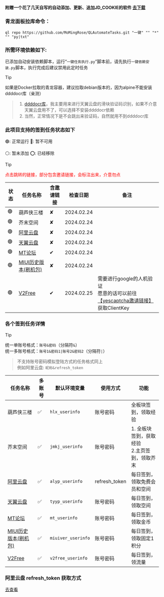 #### 附赠一个花了几天自写的自动添加、更新、追加JD_COOKIE的软件 [去下载](https://github.com/MoMingRose/QLAutomateTasks/releases)

### 青龙面板拉库命令：

```shell
ql repo https://github.com/MoMingRose/QLAutomateTasks.git "一键" "" "*" "" "py|txt"
```

### 所需环境依赖如下:

已添加自动安装依赖脚本，运行“`一键任务执行.py`”脚本前，请先执行`一键依赖安装.py`脚本，执行完成后建议禁用此定时任务
> [!TIP]
> 如果是Docker拉取的青龙容器，建议拉取debian版本的，因为alpine不能安装ddddocr库（亲测）
> > 1. [ddddocr库](https://github.com/sml2h3/ddddocr)，我主要用来进行天翼云盘的滑块验证码识别，如果不介意天翼云盘用不了，可以选择不安装ddddocr依赖
> > 2. 当然，正常情况下是不会跳出来验证码，自然就用不到ddddocr库

### 此项目支持的签到任务状态如下

🟢: 正常运行 🔴: 暂不可用

⚪: 暂未添加 ⭕: 已经移除

> [!TIP]
> <font style="color:red">点击跳转的链接，部分包含邀请链接，会标注出来，介意勿点</font>

| 状态 | 任务名称                                                    | 含邀请链接 | 检查日期       | 备注                                                                                        |
|----|---------------------------------------------------------|-------|------------|-------------------------------------------------------------------------------------------|
| 🟢 | 葫芦侠三楼                                                   | ✘     | 2024.02.24 |                                                                                           |
| 🟢 | 芥末空间                                                    | ✘     | 2024.02.24 |                                                                                           |
| 🟢 | [阿里云盘](https://www.alipan.com/)                         | ✘     | 2024.02.24 |                                                                                           |
| 🟢 | [天翼云盘](https://cloud.189.cn/)                           | ✘     | 2024.02.24 |                                                                                           |
| 🟢 | [MT论坛](https://bbs.binmt.cc/?fromuid=123380)            | ✔     | 2024.02.24 |                                                                                           |
| 🟢 | [MIUI历史版本(刷机包)](https://miuiver.com/)                   | ✘     | 2024.02.24 |                                                                                           |
| 🟢 | [V2Free](https://w1.v2free.top/auth/register?code=8EZr) | ✔     | 2024.02.25 | 需要进行google的人机验证<br>愿意的话可以前往[【yescaptcha邀请链接】](https://yescaptcha.com/i/jFtvBe)获取ClientKey |

### 各个签到任务详情

> [!TIP]
> 统一单账号格式：`账号&密码`（分隔符`&`）\
> 统一多账号格式：`账号1&密码1|账号2&密码2`（分隔符`|`）
> > 不支持账号密码模拟登陆方式的任务格式同上\
> > 例如阿里云盘: `昵称&refresh_token`

| 任务名称                                                    | 多账号 | 默认环境变量             | 使用方式          | 功能                           |
|---------------------------------------------------------|-----|--------------------|---------------|------------------------------|
| 葫芦侠三楼                                                   | ✅   | `hlx_userinfo`     | 账号密码          | 全板块签到，领取经验                   |
| 芥末空间                                                    | ✅   | `jmkj_userinfo`    | 账号密码          | 1. 全板块签到，获取经验<br>2.主页签到，领取芥末 |
| [阿里云盘](https://www.alipan.com/)                         | ✅   | `alyp_userinfo`    | refresh_token | 每日签到，领取免费会员和空间               |
| [天翼云盘](https://cloud.189.cn/)                           | ✅   | `tyyp_userinfo`    | 账号密码          | 每日签到，领取空间                    |
| [MT论坛](https://bbs.binmt.cc/?fromuid=123380)            | ✅   | `mt_userinfo`      | 账号密码          | 每日签到，领取金币                    |
| [MIUI历史版本(刷机包)](https://miuiver.com/)                   | ✅   | `miuiver_userinfo` | 账号密码          | 每日签到，领取固定1积分                 |
| [V2Free](https://w1.v2free.top/auth/register?code=8EZr) | ✅   | `v2free_userinfo`  | 账号密码          | 每日签到，领流量                     |

### 阿里云盘 refresh_token 获取方式

[去查看](docs/aliyun.md)
